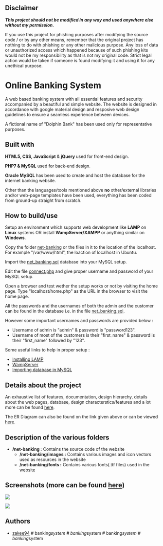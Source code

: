 ## Disclaimer
<b><i>This project should not be modified in any way and used anywhere else without my permission.</b></i>

If you use this project for phishing purposes after modifying the source code / or by any other means, remember that the original project has nothing to do with phishing or any other malicious purpose. Any loss of data or unauthorized access which happened because of such phishing kits would not be my responsibility as that is not my original code. Strict legal action would be taken if someone is found modifying it and using it for any unethical purpose.

# Online Banking System
A web based banking system with all essential features and security accompanied by a beautiful and simple website. The website is designed in accordance with google material design and resposive web design guidelines to ensure a seamless experience between devices.

A fictional name of "Dolphin Bank" has been used only for representative purposes.

## Built with
<b>HTML5, CSS, JavaScript</b> & <b>jQuery</b> used for front-end design.


<b>PHP7 & MySQL</b> used for back-end design.


<b>Oracle MySQL</b> has been used to create and host the database for the
internet banking website.


Other than the languages/tools mentioned above <b>no</b> other/external
libraries and/or web-page templates have been used, everything has been
coded from ground-up straight from scratch.

## How to build/use
Setup an environment which supports web development like <b>LAMP</b> on <b>Linux</b> systems OR install <b>WampServer/XAMPP</b> or anything similar on <b>Windows</b>.

Copy the folder [net-banking](https://github.com/zakee94/online-banking-system/tree/master/net-banking) or the files in it to the location of the localhost. For example "/var/www/html", the loaction of localhost in Ubuntu.

Import the [net_banking.sql](https://github.com/zakee94/online-banking-system/blob/master/net_banking.sql) database into your MySQL setup.

Edit the file [connect.php](https://github.com/zakee94/online-banking-system/blob/master/net-banking/connect.php) and give proper username and password of your MySQL setup.

Open a browser and test wether the setup works or not by visiting the home page. Type "localhost/home.php" as the URL in the browser to visit the home page.

All the passwords and the usernames of both the admin and the customer can be found in the database i.e. in the file [net_banking.sql](https://github.com/zakee94/online-banking-system/blob/master/net_banking.sql).

However some important usernames and passwords are provided below :
* Username of admin is "admin" & password is "password123".
* Username of most of the customers is their "first_name" & password is their "first_name" followed by "123".

Some useful links to help in proper setup :
* [Installing LAMP](https://www.digitalocean.com/community/tutorials/how-to-install-linux-apache-mysql-php-lamp-stack-on-ubuntu-14-04)
* [WampServer](http://www.wampserver.com/en/)
* [Importing database in MySQL](https://www.digitalocean.com/community/tutorials/how-to-import-and-export-databases-and-reset-a-root-password-in-mysql)

## Details about the project
An exhaustive list of features, documentation, design hierarchy, details about the web pages, database, design characterstics/features and a lot more can be found [here](https://drive.google.com/open?id=1Px2shjcmyLUv7-u5wp93HvKT_zvw-Pmk).

The ER Diagram can also be found on the link given above or can be viewed [here](https://drive.google.com/open?id=1Tn2fBR9IjLP8dlv6svrc4aEvryrYcI3G).

## Description of the various folders
- <b>/net-banking :</b> Contains the source code of the website
    - <b>/net-banking/images :</b> Contains various images and icon vectors used as resources in the website
    - <b>/net-banking/fonts :</b> Contains various fonts(.ttf files) used in the website

## Screenshots (more can be found [here](https://drive.google.com/open?id=1bLLNyEiVGoWgHDfOehGooYSAZUNtj85F))
![](https://drive.google.com/uc?id=1XAImOcjlkVbGv3OVcLtfZJKIG4jIh9D_)

![](https://drive.google.com/uc?id=1wPAlZ-QhjwOJMP4L7Bi7kEGbmcLS3Qaa)

## Authors
* [zakee94](https://github.com/zakee94/)
#   b a n k i n g _ s y s t e m  
 #   b a n k i n g _ s y s t e m  
 #   b a n k i n g _ s y s t e m  
 #   b a n k i n g _ s y s t e m  
 